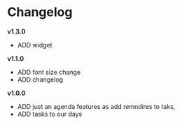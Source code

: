 # Changelog
**v1.3.0**
- ADD widget

**v1.1.0**

- ADD font size change 
- ADD changelog

**v1.0.0**

- ADD just an agenda features as add remndires to taks,
- ADD tasks to our days